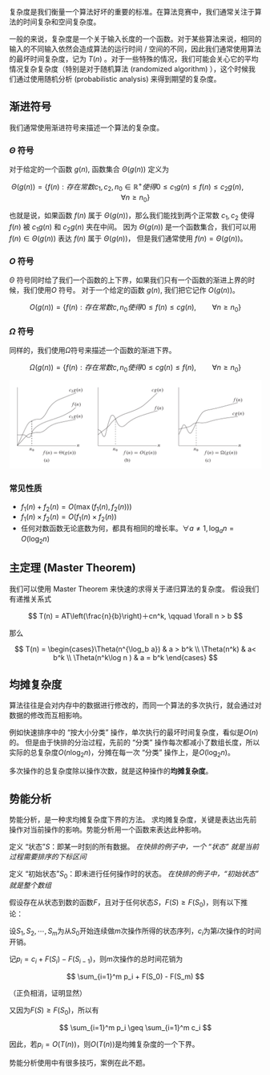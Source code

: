 复杂度是我们衡量一个算法好坏的重要的标准。在算法竞赛中，我们通常关注于算法的时间复杂和空间复杂度。 

一般的来说，复杂度是一个关于输入长度的一个函数。对于某些算法来说，相同的输入的不同输入依然会造成算法的运行时间 / 空间的不同，因此我们通常使用算法的最坏时间复杂度，记为 $T(n)$ 。对于一些特殊的情况，我们可能会关心它的平均情况复杂复杂度（特别是对于随机算法 (randomized algorithm) ），这个时候我们通过使用随机分析 (probabilistic analysis) 来得到期望的复杂度。

## 渐进符号

我们通常使用渐进符号来描述一个算法的复杂度。

### $\Theta$ 符号

对于给定的一个函数 $g(n)$, 函数集合 $\Theta(g(n))$ 定义为

$$
\Theta(g(n)) = \{f(n) : 存在常数 c_1,c_2,n_0 \in \mathbb{R^{+}}使得 0 \leq c_1g(n) \leq f(n) \leq c_2g(n), \qquad \forall n \geq n_0\}
$$

也就是说，如果函数 $f(n)$ 属于 $\Theta(g(n))$，那么我们能找到两个正常数 $c_1, c_2$ 使得 $f(n)$ 被 $c_1g(n)$ 和 $c_2g(n)$ 夹在中间。 因为 $\Theta(g(n))$ 是一个函数集合，我们可以用 $f(n) \in \Theta(g(n))$ 表达 $f(n)$ 属于 $\Theta(g(n))$， 但是我们通常使用 $f(n) = \Theta(g(n))$。

### $O$ 符号

$\Theta$ 符号同时给了我们一个函数的上下界，如果我们只有一个函数的渐进上界的时候，我们使用$O$ 符号。 对于一个给定的函数 $g(n)$, 我们把它记作 $O(g(n))$。

$$
O(g(n)) = \{f(n):存在常数 c,n_0 使得 0\leq f(n) \leq cg(n), \qquad \forall n \geq n_0\}
$$

### $\Omega$ 符号

同样的，我们使用$\Omega$符号来描述一个函数的渐进下界。

$$
\Omega(g(n)) = \{f(n):存在常数 c,n_0 使得 0 \leq cg(n) \leq f(n) , \qquad \forall n \geq n_0\}
$$

![](images/order.png)

### 常见性质

-   $f_1(n) + f_2(n) = O(\max(f_1(n), f_2(n)))$
-   $f_1(n) \times f_2(n) = O(f_1(n) \times f_2(n))$
-   任何对数函数无论底数为何，都具有相同的增长率。$\forall a \neq 1, \log_a{n} = O(\log_2 n)$

## 主定理 (Master Theorem)

我们可以使用 Master Theorem 来快速的求得关于递归算法的复杂度。
假设我们有递推关系式

$$
T(n) = AT\left(\frac{n}{b}\right)＋cn^k, \qquad \forall n > b
$$

那么

$$
T(n) = \begin{cases}\Theta(n^{\log_b a}) & a > b^k \\ \Theta(n^k) & a< b^k \\ \Theta(n^k\log n ) & a = b^k \end{cases}
$$

## 均摊复杂度

算法往往是会对内存中的数据进行修改的，而同一个算法的多次执行，就会通过对数据的修改而互相影响。

例如快速排序中的 “按大小分类” 操作，单次执行的最坏时间复杂度，看似是$O(n)$的。
但是由于快排的分治过程，先前的 “分类” 操作每次都减小了数组长度，所以实际的总复杂度$O(n \log_2 n)$，分摊在每一次 “分类” 操作上，是$O(\log_2 n)$。

多次操作的总复杂度除以操作次数，就是这种操作的**均摊复杂度**。

## 势能分析

势能分析，是一种求均摊复杂度下界的方法。
求均摊复杂度，关键是表达出先前操作对当前操作的影响。势能分析用一个函数来表达此种影响。

定义 “状态”$S$：即某一时刻的所有数据。
_在快排的例子中，一个 “状态” 就是当前过程需要排序的下标区间_

定义 “初始状态”$S_0$：即未进行任何操作时的状态。
_在快排的例子中，“初始状态” 就是整个数组_

假设存在从状态到数的函数$F$，且对于任何状态$S$，$F(S) \geq F(S_0)$，则有以下推论：

设$S_1,S_2, \cdots ,S_m$为从$S_0$开始连续做$m$次操作所得的状态序列，$c_i$为第$i$次操作的时间开销。

记$p_i = c_i + F(S_i) - F(S_{i-1})$，则$m$次操作的总时间花销为

$$
\sum_{i=1}^m p_i + F(S_0) - F(S_m)
$$

（正负相消，证明显然）

又因为$F(S) \geq F(S_0)$，所以有

$$
\sum_{i=1}^m p_i \geq \sum_{i=1}^m c_i
$$

因此，若$p_i = O(T(n))$，则$O(T(n))$是均摊复杂度的一个下界。

势能分析使用中有很多技巧，案例在此不题。
